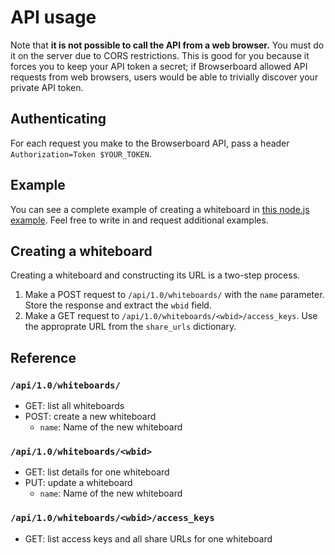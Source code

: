 # API usage

Note that **it is not possible to call the API from a web browser.** You must do it on the server due to CORS restrictions. This is good for you because it forces you to keep your API token a secret; if Browserboard allowed API requests from web browsers, users would be able to trivially discover your private API token.

## Authenticating

For each request you make to the Browserboard API, pass a header `Authorization=Token $YOUR_TOKEN`.

## Example

You can see a complete example of creating a whiteboard in [this node.js example](https://github.com/Browserboard/docs/tree/main/examples/node.js). Feel free to write in and request additional examples.

## Creating a whiteboard

Creating a whiteboard and constructing its URL is a two-step process.

1. Make a POST request to `/api/1.0/whiteboards/` with the `name` parameter. Store the response and extract the `wbid` field.
2. Make a GET request to `/api/1.0/whiteboards/<wbid>/access_keys`. Use the approprate URL from the `share_urls` dictionary.

## Reference

### `/api/1.0/whiteboards/`

- GET: list all whiteboards
- POST: create a new whiteboard
  - `name`: Name of the new whiteboard

### `/api/1.0/whiteboards/<wbid>`

- GET: list details for one whiteboard
- PUT: update a whiteboard
  - `name`: Name of the new whiteboard

### `/api/1.0/whiteboards/<wbid>/access_keys`

- GET: list access keys and all share URLs for one whiteboard
